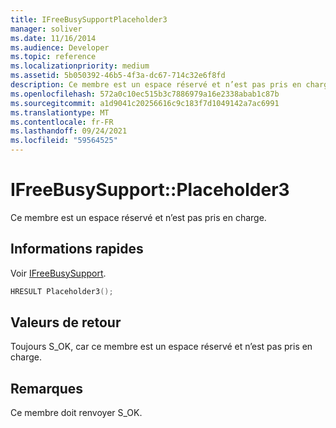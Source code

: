 ```yaml
---
title: IFreeBusySupportPlaceholder3
manager: soliver
ms.date: 11/16/2014
ms.audience: Developer
ms.topic: reference
ms.localizationpriority: medium
ms.assetid: 5b050392-46b5-4f3a-dc67-714c32e6f8fd
description: Ce membre est un espace réservé et n’est pas pris en charge.
ms.openlocfilehash: 572a0c10ec515b3c7886979a16e2338abab1c87b
ms.sourcegitcommit: a1d9041c20256616c9c183f7d1049142a7ac6991
ms.translationtype: MT
ms.contentlocale: fr-FR
ms.lasthandoff: 09/24/2021
ms.locfileid: "59564525"
---
```

# <a name="ifreebusysupportplaceholder3"></a>IFreeBusySupport::Placeholder3

Ce membre est un espace réservé et n’est pas pris en charge.
  
## <a name="quick-info"></a>Informations rapides

Voir [IFreeBusySupport](ifreebusysupport.md).
  
```cpp
HRESULT Placeholder3();
```

## <a name="return-values"></a>Valeurs de retour

Toujours S_OK, car ce membre est un espace réservé et n’est pas pris en charge.
  
## <a name="remarks"></a>Remarques

Ce membre doit renvoyer S_OK.
  

